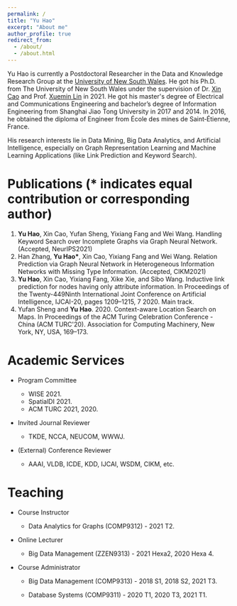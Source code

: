 ```yaml
---
permalink: /
title: "Yu Hao"
excerpt: "About me"
author_profile: true
redirect_from: 
  - /about/
  - /about.html
---
```


Yu Hao is currently a Postdoctoral Researcher in the Data and Knowledge Research Group at the [University of New South Wales](https://www.unsw.edu.au/). He got his Ph.D. from The University of New South Wales under the supervision of Dr. [Xin Cao](https://xincao-unsw.github.io/) and Prof. [Xuemin Lin]({https://www.cse.unsw.edu.au/~lxue/) in 2021. He got his master's degree of Electrical and Communications Engineering and bachelor’s degree of Information Engineering from Shanghai Jiao Tong University in 2017 and 2014. In 2016, he obtained the diploma of Engineer from École des mines de Saint‐Étienne, France.

His research interests lie in Data Mining, Big Data Analytics, and Artificial Intelligence, especially on Graph Representation Learning and Machine Learning Applications (like Link Prediction and Keyword Search).

Publications (* indicates equal contribution or corresponding author)
======
1. **Yu Hao**, Xin Cao, Yufan Sheng, Yixiang Fang and Wei Wang. Handling Keyword Search over Incomplete Graphs via Graph Neural Network. (Accepted, NeurIPS2021)
2. Han Zhang, **Yu Hao\***, Xin Cao, Yixiang Fang and  Wei Wang.
    Relation Prediction via Graph Neural Network in Heterogeneous Information Networks with Missing Type Information. (Accepted, CIKM2021)
3. **Yu Hao**, Xin Cao, Yixiang Fang, Xike Xie, and Sibo Wang. Inductive link prediction for nodes having only attribute information.  In Proceedings of the Twenty-449Ninth International Joint Conference on Artificial Intelligence, IJCAI-20, pages 1209–1215, 7 2020. Main track.
4. Yufan Sheng and **Yu Hao**. 2020. Context-aware Location Search on Maps. In Proceedings of the ACM Turing Celebration Conference - China (ACM TURC'20). Association for Computing Machinery, New York, NY, USA, 169–173. 

Academic Services
======

- Program Committee
  - WISE 2021.
  - SpatialDI 2021.
  - ACM TURC 2021, 2020.

- Invited Journal Reviewer
  - TKDE, NCCA, NEUCOM, WWWJ.

- (External) Conference Reviewer
  - AAAI, VLDB, ICDE, KDD, IJCAI, WSDM, CIKM, etc.


Teaching
======
- Course Instructor
  - Data Analytics for Graphs  (COMP9312) -  2021 T2.

- Online Lecturer
  - Big Data Management (ZZEN9313) - 2021 Hexa2, 2020 Hexa 4.

- Course Administrator
  - Big Data Management  (COMP9313) -  2018 S1, 2018 S2, 2021 T3.

  - Database Systems (COMP9311) -  2020 T1, 2020 T3, 2021 T1.

